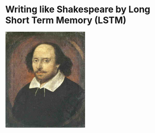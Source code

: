 # Writing like Shakespeare by Long Short Term Memory (LSTM)
 <img align='middle' src="docs/1.shakespeare.jpg" height="300" width="250" >  
